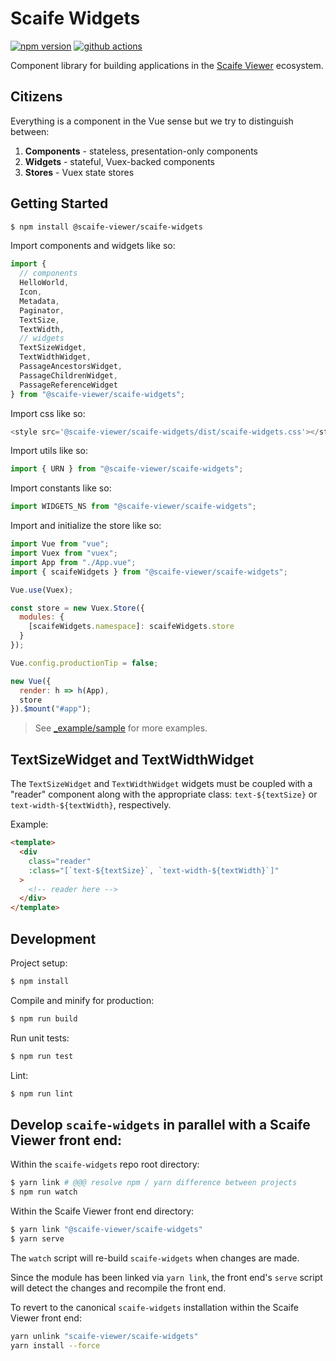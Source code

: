 # Scaife Widgets

[![npm version](https://badge.fury.io/js/%40scaife-viewer%2Fscaife-widgets.svg)](https://badge.fury.io/js/%40scaife-viewer%2Fscaife-widgets)
[![github actions](https://github.com/scaife-viewer/scaife-widgets/workflows/Node%20CI/badge.svg)](https://github.com/scaife-viewer/scaife-widgets/actions?query=workflow%3A%22Node+CI%22)

Component library for building applications in the [Scaife Viewer](https://github.com/scaife-viewer) ecosystem.

## Citizens

Everything is a component in the Vue sense but we try to distinguish between:

1. **Components** - stateless, presentation-only components
1. **Widgets** - stateful, Vuex-backed components
1. **Stores** - Vuex state stores

## Getting Started

```sh
$ npm install @scaife-viewer/scaife-widgets
```

Import components and widgets like so:

```js
import {
  // components
  HelloWorld,
  Icon,
  Metadata,
  Paginator,
  TextSize,
  TextWidth,
  // widgets
  TextSizeWidget,
  TextWidthWidget,
  PassageAncestorsWidget,
  PassageChildrenWidget,
  PassageReferenceWidget
} from "@scaife-viewer/scaife-widgets";
```

Import css like so:

```js
<style src='@scaife-viewer/scaife-widgets/dist/scaife-widgets.css'></style>
```

Import utils like so:

```js
import { URN } from "@scaife-viewer/scaife-widgets";
```

Import constants like so:

```js
import WIDGETS_NS from "@scaife-viewer/scaife-widgets";
```

Import and initialize the store like so:

```js
import Vue from "vue";
import Vuex from "vuex";
import App from "./App.vue";
import { scaifeWidgets } from "@scaife-viewer/scaife-widgets";

Vue.use(Vuex);

const store = new Vuex.Store({
  modules: {
    [scaifeWidgets.namespace]: scaifeWidgets.store
  }
});

Vue.config.productionTip = false;

new Vue({
  render: h => h(App),
  store
}).$mount("#app");
```

> See [_example/sample](https://github.com/scaife-viewer/scaife-widgets/tree/master/_example/sample) for more examples.

## TextSizeWidget and TextWidthWidget

The `TextSizeWidget` and `TextWidthWidget` widgets must be coupled with a "reader" component along with the appropriate class: `text-${textSize}` or `text-width-${textWidth}`, respectively.

Example:

```html
<template>
  <div
    class="reader"
    :class="[`text-${textSize}`, `text-width-${textWidth}`]"
  >
    <!-- reader here -->
  </div>
</template>
```

## Development

Project setup:

```sh
$ npm install
```

Compile and minify for production:

```sh
$ npm run build
```

Run unit tests:

```sh
$ npm run test
```

Lint:

```sh
$ npm run lint
```


## Develop `scaife-widgets` in parallel with a Scaife Viewer front end:

Within the `scaife-widgets` repo root directory:

```sh
$ yarn link # @@@ resolve npm / yarn difference between projects
$ npm run watch
```

Within the Scaife Viewer front end directory:

```sh
$ yarn link "@scaife-viewer/scaife-widgets"
$ yarn serve
```

The `watch` script will re-build `scaife-widgets` when changes are made.

Since the module has been linked via `yarn link`, the front end's `serve` script will detect the changes and recompile the front end.

To revert to the canonical `scaife-widgets` installation within the Scaife Viewer front end:

```sh
yarn unlink "scaife-viewer/scaife-widgets"
yarn install --force
```
